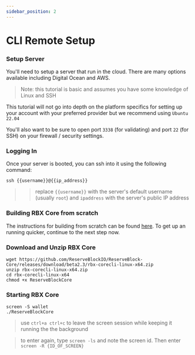 ```yaml
---
sidebar_position: 2
---
```


# CLI Remote Setup


### Setup Server

You'll need to setup a server that run in the cloud. There are many options available including Digital Ocean and AWS.

> Note: this tutorial is basic and assumes you have some knowledge of Linux and SSH

This tutorial will not go into depth on the platform specifics for setting up your account with your preferred provider but we recommend using `Ubuntu 22.04`

You'll also want to be sure to open port `3338` (for validating) and port `22` (for SSH) on your firewall / security settings.



### Logging In

Once your server is booted, you can ssh into it using the following command:
```
ssh {{username}}@{{ip_address}}
```
>> replace `{{username}}` with the server's default username (usually `root`) and `ipaddress` with the server's public IP address

### Building RBX Core from scratch

The instructions for building from scratch can be found [here](./cli-build-instructions). To get up an running quicker, continue to the next step now.


### Download and Unzip RBX Core

```
wget https://github.com/ReserveBlockIO/ReserveBlock-Core/releases/download/beta2.3/rbx-corecli-linux-x64.zip
unzip rbx-corecli-linux-x64.zip
cd rbx-corecli-linux-x64
chmod +x ReserveBlockCore

```
### Starting RBX Core
```
screen -S wallet
./ReserveBlockCore
```
> use `ctrl+a ctrl+c` to leave the screen session while keeping it running the the background

> to enter again, type `screen -ls` and note the screen id. Then enter `screen -R {ID_OF_SCREEN}`

